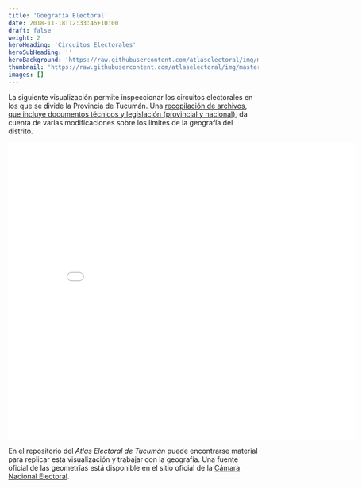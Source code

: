 ```yaml
---
title: 'Goegrafía Electoral'
date: 2018-11-18T12:33:46+10:00
draft: false
weight: 2
heroHeading: 'Circuitos Electorales'
heroSubHeading: ''
heroBackground: 'https://raw.githubusercontent.com/atlaselectoral/img/master/circuitos_leaflet.png?raw=true'
thumbnail: 'https://raw.githubusercontent.com/atlaselectoral/img/master/circuitos_leaflet.png?raw=true'
images: []
---
```


La siguiente visualización permite inspeccionar los circuitos electorales en los que se divide la Provincia de Tucumán. Una [recopilación de archivos, que incluye documentos técnicos y legislación  (provincial y nacional)](https://raw.githubusercontent.com/TuQmano/images/master/geo.pdf), da cuenta de varias modificaciones sobre los límites de la geografía del distrito.  


<iframe id="iframe" src="/leaflet/leafMap.html" width="700" height="600" scrolling="no" frameborder="0"></iframe>


En el repositorio del _Atlas Electoral de Tucumán_ puede encontrarse material para replicar esta visualización y trabajar con la geografía. Una fuente oficial de las geometrías está disponible en el sitio oficial de la [Cámara Nacional Electoral](https://mapa2.electoral.gov.ar/descargas/).